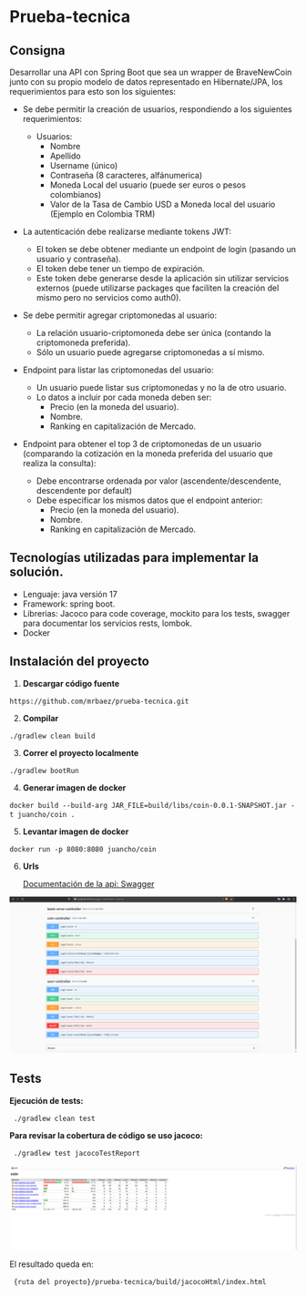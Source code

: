 # Prueba-tecnica

## Consigna

Desarrollar una API con Spring Boot que sea un wrapper de BraveNewCoin junto con su propio modelo de datos representado en Hibernate/JPA, los
requerimientos para esto son los siguientes:

* Se debe permitir la creación de usuarios, respondiendo a los siguientes requerimientos:
    * Usuarios:
        * Nombre
        * Apellido
        * Username (único)
        * Contraseña (8 caracteres, alfánumerica)
        * Moneda Local del usuario (puede ser euros o pesos colombianos)
        * Valor de la Tasa de Cambio USD a Moneda local del usuario (Ejemplo en Colombia TRM)

* La autenticación debe realizarse mediante tokens JWT:
    * El token se debe obtener mediante un endpoint de login (pasando un usuario y contraseña).
    * El token debe tener un tiempo de expiración.
    * Este token debe generarse desde la aplicación sin utilizar servicios externos (puede utilizarse packages que faciliten la creación del mismo
      pero no servicios como auth0).

* Se debe permitir agregar criptomonedas al usuario:
    * La relación usuario-criptomoneda debe ser única (contando la criptomoneda preferida).
    * Sólo un usuario puede agregarse criptomonedas a sí mismo.

* Endpoint para listar las criptomonedas del usuario:
    * Un usuario puede listar sus criptomonedas y no la de otro usuario.
    * Lo datos a incluir por cada moneda deben ser:
        * Precio (en la moneda del usuario).
        * Nombre.
        * Ranking en capitalización de Mercado.
* Endpoint para obtener el top 3 de criptomonedas de un usuario (comparando la cotización en la moneda preferida del usuario que realiza la consulta):
  * Debe encontrarse ordenada por valor (ascendente/descendente, descendente por default)
  * Debe especificar los mismos datos que el endpoint anterior:
    * Precio (en la moneda del usuario).
    * Nombre.
    * Ranking en capitalización de Mercado.

## Tecnologías utilizadas para implementar la solución.

* Lenguaje: java versión 17
* Framework: spring boot.
* Librerias: Jacoco para code coverage, mockito para los tests, swagger para documentar los servicios rests, lombok.
* Docker

## Instalación  del proyecto
1. **Descargar código fuente**

```console
https://github.com/mrbaez/prueba-tecnica.git
```

2. **Compilar**

```console
./gradlew clean build
```

3. **Correr el proyecto localmente**

```console
./gradlew bootRun
```

4. **Generar imagen de docker**

```console
docker build --build-arg JAR_FILE=build/libs/coin-0.0.1-SNAPSHOT.jar -t juancho/coin .
```

5. **Levantar imagen de docker**

```console
docker run -p 8080:8080 juancho/coin
```

6. **Urls**

   [Documentación de la api: Swagger](http://localhost:8080/swagger-ui.html)

![](/swagger.png)


## Tests

**Ejecución de tests:**
```console
 ./gradlew clean test
```

**Para revisar la cobertura de código se uso jacoco:**
```console
 ./gradlew test jacocoTestReport
```

![](/code_coverage.png)

El resultado queda en:

```console
 {ruta del proyecto}/prueba-tecnica/build/jacocoHtml/index.html
```
